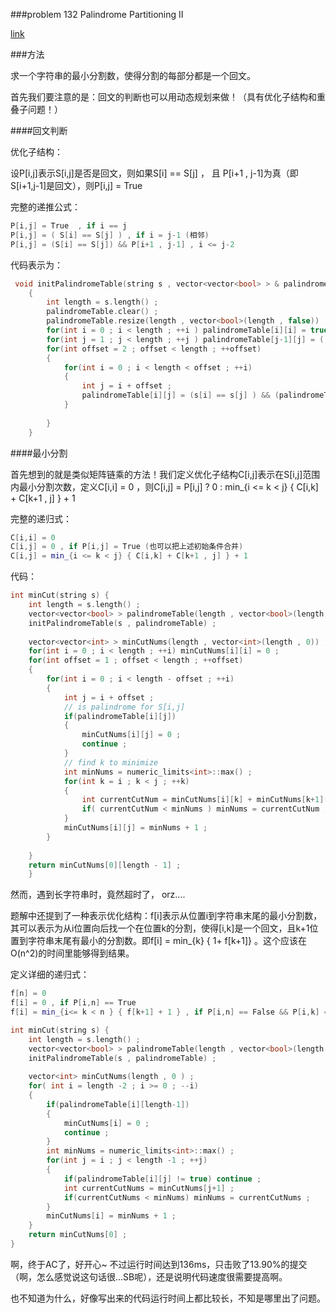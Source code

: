 ###problem 132 Palindrome Partitioning II

[link](https://leetcode.com/problems/palindrome-partitioning-ii/)

###方法

求一个字符串的最小分割数，使得分割的每部分都是一个回文。

首先我们要注意的是：回文的判断也可以用动态规划来做！（具有优化子结构和重叠子问题！）

####回文判断

优化子结构：

设P\[i,j\]表示S\[i,j\]是否是回文，则如果S[i] == S[j] ， 且 P[i+1 , j-1]为真（即S[i+1,j-1]是回文），则P[i,j] = True

完整的递推公式：

```C++
P[i,j] = True  , if i == j
P[i,j] = ( S[i] == S[j] ) , if i = j-1 (相邻)
P[i,j] = (S[i] == S[j]) && P[i+1 , j-1] , i <= j-2
```

代码表示为：

```C++
 void initPalindromeTable(string s , vector<vector<bool> > & palindromeTable)
    {
        int length = s.length() ;
        palindromeTable.clear() ;
        palindromeTable.resize(length , vector<bool>(length , false)) ;
        for(int i = 0 ; i < length ; ++i ) palindromeTable[i][i] = true ;
        for(int j = 1 ; j < length ; ++j ) palindromeTable[j-1][j] = ( s[j-1] == s[j] ) ;
        for(int offset = 2 ; offset < length ; ++offset)
        {
            for(int i = 0 ; i < length < offset ; ++i)
            {
                int j = i + offset ;
                palindromeTable[i][j] = (s[i] == s[j] ) && (palindromeTable[i+1][j-1]) ;
            }
            
        }
    }
```

####最小分割

首先想到的就是类似矩阵链乘的方法！我们定义优化子结构C[i,j]表示在S[i,j]范围内最小分割次数，定义C[i,i] = 0 ，则C[i,j] = P[i,j] ? 0 : min_{i <= k < j} { C[i,k] + C[k+1 , j] } + 1 

完整的递归式：

```C++
C[i,i] = 0
C[i,j] = 0 , if P[i,j] = True (也可以把上述初始条件合并)
C[i,j] = min_{i <= k < j} { C[i,k] + C[k+1 , j] } + 1 
```
代码：

```C++
int minCut(string s) {
    int length = s.length() ;
    vector<vector<bool> > palindromeTable(length , vector<bool>(length , false)) ;
    initPalindromeTable(s , palindromeTable) ;
    
    vector<vector<int> > minCutNums(length , vector<int>(length , 0)) ;
    for(int i = 0 ; i < length ; ++i) minCutNums[i][i] = 0 ;
    for(int offset = 1 ; offset < length ; ++offset)
    {
        for(int i = 0 ; i < length - offset ; ++i)
        {
            int j = i + offset ;
            // is palindrome for S[i,j]
            if(palindromeTable[i][j]) 
            {
                minCutNums[i][j] = 0 ;
                continue ;
            }
            // find k to minimize 
            int minNums = numeric_limits<int>::max() ;
            for(int k = i ; k < j ; ++k)
            {
                int currentCutNum = minCutNums[i][k] + minCutNums[k+1][j] ;
                if( currentCutNum < minNums ) minNums = currentCutNum ;
            }
            minCutNums[i][j] = minNums + 1 ;
        }
       
    }
    return minCutNums[0][length - 1] ;
    }
```

然而，遇到长字符串时，竟然超时了， orz....


题解中还提到了一种表示优化结构：f[i]表示从位置i到字符串末尾的最小分割数，其可以表示为从i位置向后找一个在位置k的分割，使得[i,k]是一个回文，且k+1位置到字符串末尾有最小的分割数。即f[i] = min_{k} { 1+ f[k+1]} 。这个应该在O(n^2)的时间里能够得到结果。

定义详细的递归式：

```C++
f[n] = 0
f[i] = 0 , if P[i,n] == True
f[i] = min_{i<= k < n } { f[k+1] + 1 } , if P[i,n] == False && P[i,k] = True
```

```C++
int minCut(string s) {
    int length = s.length() ;
    vector<vector<bool> > palindromeTable(length , vector<bool>(length , false)) ;
    initPalindromeTable(s , palindromeTable) ;
    
    vector<int> minCutNums(length , 0 ) ;
    for( int i = length -2 ; i >= 0 ; --i)
    {
        if(palindromeTable[i][length-1])
        {
            minCutNums[i] = 0 ;
            continue ;
        }
        int minNums = numeric_limits<int>::max() ;
        for(int j = i ; j < length -1 ; ++j)
        {
            if(palindromeTable[i][j] != true) continue ;
            int currentCutNums = minCutNums[j+1] ;
            if(currentCutNums < minNums) minNums = currentCutNums ;
        }
        minCutNums[i] = minNums + 1 ;
    }
    return minCutNums[0] ;
}
```

啊，终于AC了，好开心~ 不过运行时间达到136ms，只击败了13.90%的提交（啊，怎么感觉说这句话很...SB呢），还是说明代码速度很需要提高啊。

也不知道为什么，好像写出来的代码运行时间上都比较长，不知是哪里出了问题。
